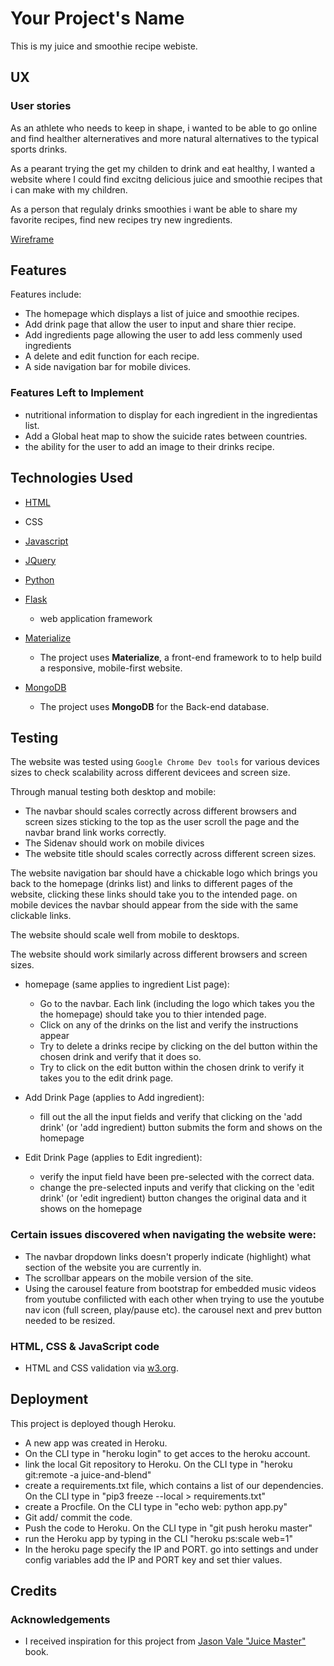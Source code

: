 # Your Project's Name

This is my juice and smoothie recipe webiste. 
 
## UX
 
### User stories
As an athlete who needs to keep in shape, i wanted to be able to go online and find healther alterneratives and more natural alternatives 
to the typical sports drinks.

As a pearant trying the get my childen to drink and eat healthy, I wanted a website where I could find excitng delicious 
juice and smoothie recipes that i can make with my children.

As a person that regulaly drinks smoothies i want be able to share my favorite recipes, find new recipes try new ingredients.

[Wireframe](https://github.com/Deoh/juice_and_blend/blob/master/wireframe/juice-and-blend.pdf)

## Features

Features include:
- The homepage which displays a list of juice and smoothie recipes.
- Add drink page that allow the user to input and share thier recipe.
- Add ingredients page allowing the user to add less commenly used ingredients
- A delete and edit function for each recipe.
- A side navigation bar for mobile divices.

### Features Left to Implement
- nutritional information to display for each ingredient in the ingredientas list.
- Add a Global heat map to show the suicide rates between countries.
- the ability for the user to add an image to their drinks recipe.

## Technologies Used

- [HTML](https://html.com)

- CSS

- [Javascript](https://www.javascript.com)

- [JQuery](https://jquery.com)

- [Python](https://www.python.org/)

- [Flask](https://palletsprojects.com/p/flask/)
    - web application framework

- [Materialize](https://materializecss.com/)
    - The project uses **Materialize**, a front-end framework to to help build a responsive, mobile-first website.

- [MongoDB](https://www.mongodb.com/)
    -  The project uses **MongoDB** for the Back-end database.

## Testing

The website was tested using `Google Chrome Dev tools` for various devices sizes to check scalability across different devicees and screen size.

Through manual testing both desktop and mobile:

- The navbar should scales correctly across different browsers and screen sizes sticking to the top as the user scroll the page and the navbar brand link works correctly.
- The Sidenav should work on mobile divices
- The website title should scales correctly across different screen sizes.



The website navigation bar should have a chickable logo which brings you back to the homepage (drinks list) and links to different pages of the website, clicking these links should take you to the intended page. 
on mobile devices the navbar should appear from the side with the same clickable links.

The website should scale well from mobile to desktops.

The website should work similarly across different browsers and screen sizes.

- homepage (same applies to ingredient List page):
    - Go to the navbar. Each link (including the logo which takes you the the homepage) should take you to thier intended page.
    - Click on any of the drinks on the list and verify the instructions appear
    - Try to delete a drinks recipe by clicking on the del button within the chosen drink and verify that it does so.
    - Try to click on the edit button within the chosen drink to verify it takes you to the edit drink page.

- Add Drink Page (applies to Add ingredient):
    - fill out the all the input fields and verify that clicking on the 'add drink' (or 'add ingredient) button submits the form and shows on the homepage

- Edit Drink Page (applies to Edit ingredient):
    - verify the input field have been pre-selected with the correct data.
    - change the pre-selected inputs and verify that clicking on the 'edit drink' (or 'edit ingredient) button changes the original data and it shows on the homepage




### Certain issues discovered when navigating the website were:
- The navbar dropdown links doesn't properly indicate (highlight) what section of the website you are currently in.
- The scrollbar appears on the mobile version of the site.
- Using the carousel feature from bootstrap for embedded music videos from youtube confilicted with each other when trying to use the youtube nav icon (full screen, play/pause etc). the carousel next and prev button needed to be resized.

### HTML, CSS & JavaScript code
- HTML and CSS validation via [w3.org](https://www.w3.org/).


## Deployment

This project is deployed though Heroku.
- A new app was created in Heroku.
- On the CLI type in "heroku login" to get acces to the heroku account.
- link the local Git repository to Heroku. On the CLI type in "heroku git:remote -a juice-and-blend"
- create a requirements.txt file, which contains a list of our dependencies. On the CLI type in "pip3 freeze --local > requirements.txt"
- create a Procfile. On the CLI type in "echo web: python app.py"
- Git add/ commit the code.
- Push the code to Heroku. On the CLI type in "git push heroku master"
- run the Heroku app by typing in the CLI "heroku ps:scale web=1"
- In the heroku page specify the IP and PORT. go into settings and under config variables add the IP and PORT key and set thier values.

## Credits

### Acknowledgements

- I received inspiration for this project from [Jason Vale "Juice Master"](https://www.amazon.co.uk/Juice-Master-Keeping-Simple-Delicious/dp/0007225172/ref=sr_1_1?keywords=jason+vale+juice+master&qid=1580308517&sr=8-1) book.